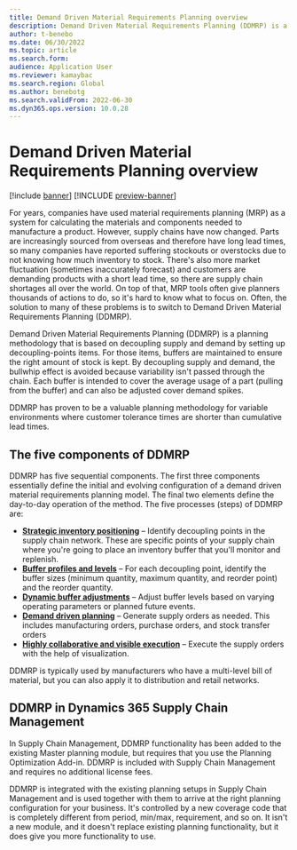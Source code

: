 ```yaml
---
title: Demand Driven Material Requirements Planning overview
description: Demand Driven Material Requirements Planning (DDMRP) is a planning methodology that is based on decoupling supply and demand by setting up decoupling-points items. For those items, buffers are maintained to ensure the right amount of stock is kept.
author: t-benebo
ms.date: 06/30/2022
ms.topic: article
ms.search.form:
audience: Application User
ms.reviewer: kamaybac
ms.search.region: Global
ms.author: benebotg
ms.search.validFrom: 2022-06-30
ms.dyn365.ops.version: 10.0.28
---
```


# Demand Driven Material Requirements Planning overview

[!include [banner](../../includes/banner.md)]
[!INCLUDE [preview-banner](../../includes/preview-banner.md)]

For years, companies have used material requirements planning (MRP) as a system for calculating the materials and components needed to manufacture a product. However, supply chains have now changed. Parts are increasingly sourced from overseas and therefore have long lead times, so many companies have reported suffering stockouts or overstocks due to not knowing how much inventory to stock. There's also more market fluctuation (sometimes inaccurately forecast) and customers are demanding products with a short lead time, so there are supply chain shortages all over the world. On top of that, MRP tools often give planners thousands of actions to do, so it's hard to know what to focus on. Often, the solution to many of these problems is to switch to Demand Driven Material Requirements Planning (DDMRP).

Demand Driven Material Requirements Planning (DDMRP) is a planning methodology that is based on decoupling supply and demand by setting up decoupling-points items. For those items, buffers are maintained to ensure the right amount of stock is kept. By decoupling supply and demand, the bullwhip effect is avoided because variability isn't passed through the chain. Each buffer is intended to cover the average usage of a part (pulling from the buffer) and can also be adjusted cover demand spikes.

DDMRP has proven to be a valuable planning methodology for variable environments where customer tolerance times are shorter than cumulative lead times.

## The five components of DDMRP

DDMRP has five sequential components. The first three components essentially define the initial and evolving configuration of a demand driven material requirements planning model. The final two elements define the day-to-day operation of the method. The five processes (steps) of DDMRP are:

- **[Strategic inventory positioning](ddmrp-inventory-positioning.md)** – Identify decoupling points in the supply chain network. These are specific points of your supply chain where you're going to place an inventory buffer that you'll monitor and replenish.
- **[Buffer profiles and levels](ddmrp-buffer-profile-and-levels.md)** – For each decoupling point, identify the buffer sizes (minimum quantity, maximum quantity, and reorder point) and the reorder quantity.
- **[Dynamic buffer adjustments](ddmrp-buffer-profile-and-levels.md#dynamic-adjustments)** – Adjust buffer levels based on varying operating parameters or planned future events.
- **[Demand driven planning](ddmrp-planning.md)** – Generate supply orders as needed. This includes manufacturing orders, purchase orders, and stock transfer orders
- **[Highly collaborative and visible execution](ddmrp-visual-and-collaborative-execution.md)** – Execute the supply orders with the help of visualization.

DDMRP is typically used by manufacturers who have a multi-level bill of material, but you can also apply it to distribution and retail networks.

## DDMRP in Dynamics 365 Supply Chain Management

In Supply Chain Management, DDMRP functionality has been added to the existing Master planning module, but requires that you use the Planning Optimization Add-in. DDMRP is included with Supply Chain Management and requires no additional license fees.

DDMRP is integrated with the existing planning setups in Supply Chain Management and is used together with them to arrive at the right planning configuration for your business. It's controlled by a new coverage code that is completely different from period, min/max, requirement, and so on. It isn't a new module, and it doesn't replace existing planning functionality, but it does give you more functionality to use.
